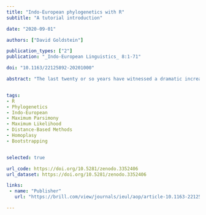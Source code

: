 ```yaml
---
title: "Indo-European phylogenetics with R"
subtitle: "A tutorial introduction"

date: "2020-09-01"

authors: ["David Goldstein"]

publication_types: ["2"]
publication: "_Indo-European Linguistics_ 8:1-71"

doi: "10.1163/22125892-20201000"

abstract: "The last twenty or so years have witnessed a dramatic increase in the use of computational methods for inferring linguistic phylogenies. Although the results of this research have been controversial, the methods themselves are an undeniable boon for historical and Indo-European linguistics, if for no other reason than that they allow the field to pursue questions that were previously intractable. After a review of the advantages and disadvantages of computational phylogenetic methods, I introduce the following methods of phylogenetic inference in R: max- imum parsimony; distance-based methods (UPGMA and neighbor joining); and maximum likelihood estimation. I discuss the strengths and weaknesses of each of these methods and in addition explicate various measures associated with phylogenetic estimation, including homo- plasy indices and bootstrapping. Phylogenetic inference is carried out on the Indo-European dataset compiled by Don Ringe and Ann Taylor, which includes phonological, morphological, and lexical characters."


tags:
- R
- Phylogenetics
- Indo-European
- Maximum Parsimony
- Maximum Likelihood
- Distance-Based Methods
- Homoplasy
- Bootstrapping


selected: true

url_code: https://doi.org/10.5281/zenodo.3352406
url_dataset: https://doi.org/10.5281/zenodo.3352406

links:
 - name: "Publisher"
   url: "https://brill.com/view/journals/ieul/aop/article-10.1163-22125892-20201000/article-10.1163-22125892-20201000.xml"

---
```

